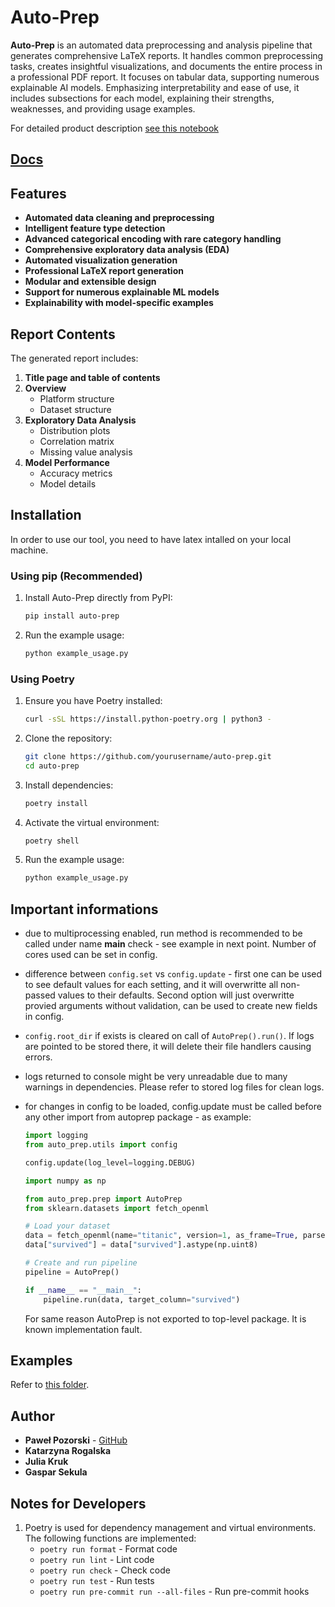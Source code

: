 # Auto-Prep

**Auto-Prep** is an automated data preprocessing and analysis pipeline that generates comprehensive LaTeX reports. It handles common preprocessing tasks, creates insightful visualizations, and documents the entire process in a professional PDF report. It focuses on tabular data, supporting numerous explainable AI models. Emphasizing interpretability and ease of use, it includes subsections for each model, explaining their strengths, weaknesses, and providing usage examples.

For detailed product description [see this notebook](https://github.com/Pawlo77/AutoPrep/tree/main/examples/walkthrough/walkthrough.ipynb)

## [Docs](https://pawlo77.github.io/AutoPrep/)

## Features

- **Automated data cleaning and preprocessing**
- **Intelligent feature type detection**
- **Advanced categorical encoding with rare category handling**
- **Comprehensive exploratory data analysis (EDA)**
- **Automated visualization generation**
- **Professional LaTeX report generation**
- **Modular and extensible design**
- **Support for numerous explainable ML models**
- **Explainability with model-specific examples**

## Report Contents

The generated report includes:

1. **Title page and table of contents**
2. **Overview**
   - Platform structure
   - Dataset structure
3. **Exploratory Data Analysis**
   - Distribution plots
   - Correlation matrix
   - Missing value analysis
4. **Model Performance**
   - Accuracy metrics
   - Model details

## Installation

In order to use our tool, you need to have latex intalled on your local machine.

### Using pip (Recommended)

1. Install Auto-Prep directly from PyPI:
    ```bash
    pip install auto-prep
    ```

2. Run the example usage:
    ```bash
    python example_usage.py
    ```

### Using Poetry

1. Ensure you have Poetry installed:
    ```bash
    curl -sSL https://install.python-poetry.org | python3 -
    ```

2. Clone the repository:
    ```bash
    git clone https://github.com/yourusername/auto-prep.git
    cd auto-prep
    ```

3. Install dependencies:
    ```bash
    poetry install
    ```

4. Activate the virtual environment:
    ```bash
    poetry shell
    ```

5. Run the example usage:
    ```bash
    python example_usage.py
    ```

## Important informations

- due to multiprocessing enabled, run method is recommended to be called under name __main__ check - see example in next point. Number of cores used can be set in config.

- difference between `config.set` vs `config.update` - first one can be used to see default values for each setting, and it will overwritte all non-passed values to their defaults. Second option will just overwritte provied arguments without validation, can be used to create new fields in config.

- `config.root_dir` if exists is cleared on call of `AutoPrep().run()`. If logs are pointed to be stored there, it will delete their file handlers causing errors.

- logs returned to console might be very unreadable due to many warnings in dependencies. Please refer to stored log files for clean logs.

- for changes in config to be loaded, config.update must be called before any other import from autoprep package - as example:

    ```python
    import logging
    from auto_prep.utils import config

    config.update(log_level=logging.DEBUG)

    import numpy as np

    from auto_prep.prep import AutoPrep
    from sklearn.datasets import fetch_openml

    # Load your dataset
    data = fetch_openml(name="titanic", version=1, as_frame=True, parser="auto").frame
    data["survived"] = data["survived"].astype(np.uint8)

    # Create and run pipeline
    pipeline = AutoPrep()

    if __name__ == "__main__":
        pipeline.run(data, target_column="survived")
    ```

    For same reason AutoPrep is not exported to top-level package. It is known implementation fault.

## Examples

Refer to [this folder](https://github.com/Pawlo77/AutoPrep/tree/main/examples/).

## Author

- **Paweł Pozorski** - [GitHub](https://github.com/Pawlo77)
- **Katarzyna Rogalska**
- **Julia Kruk**
- **Gaspar Sekula**

## Notes for Developers

1. Poetry is used for dependency management and virtual environments. The following functions are implemented:
   - `poetry run format` - Format code
   - `poetry run lint` - Lint code
   - `poetry run check` - Check code
   - `poetry run test` - Run tests
   - `poetry run pre-commit run --all-files` - Run pre-commit hooks
